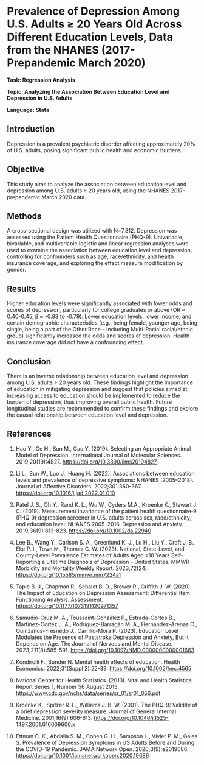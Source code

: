 # Prevalence of Depression Among U.S. Adults ≥ 20 Years Old Across Different Education Levels, Data from the NHANES (2017-Prepandemic March 2020)

**Task: Regression Analysis**

**Topic: Analyzing the Association Between Education Level and Depression in U.S. Adults**

**Language: Stata**

## Introduction

Depression is a prevalent psychiatric disorder affecting approximately 20% of U.S. adults, posing significant public health and economic burdens.

## Objective 

This study aims to analyze the association between education level and depression among U.S. adults ≥ 20 years old, using the NHANES 2017-prepandemic March 2020 data.

## Methods

A cross-sectional design was utilized with N=7,812. Depression was assessed using the Patient Health Questionnaire (PHQ-9). Univariable, bivariable, and multivariable logistic and linear regression analyses were used to examine the association between education level and depression, controlling for confounders such as age, race/ethnicity, and health insurance coverage, and exploring the effect measure modification by gender. 

## Results

Higher education levels were significantly associated with lower odds and scores of depression, particularly for college graduates or above (OR ≈ 0.40-0.45, β ≈ -0.88 to -0.79). Lower education levels, lower income, and certain demographic characteristics (e.g., being female, younger age, being single, being a part of the Other Race – Including Multi-Racial racial/ethnic group) significantly increased the odds and scores of depression. Health insurance coverage did not have a confounding effect. 

## Conclusion

There is an inverse relationship between education level and depression among U.S. adults ≥ 20 years old. These findings highlight the importance of education in mitigating depression and suggest that policies aimed at increasing access to education should be implemented to reduce the burden of depression, thus improving overall public health. Future longitudinal studies are recommended to confirm these findings and explore the causal relationship between education level and depression.

## References

1.	Hao Y., Ge H., Sun M., Gao Y. (2019). Selecting an Appropriate Animal Model of Depression. International Journal of Molecular Sciences. 2019;20(19):4827. https://doi.org/10.3390/ijms20194827

2.	Li L., Sun W., Luo J., Huang H. (2022). Associations between education levels and prevalence of depressive symptoms: NHANES (2005–2018). Journal of Affective Disorders. 2022;301:360-367. https://doi.org/10.1016/j.jad.2022.01.010

3.	Patel J. S., Oh Y., Rand K. L., Wu W., Cyders M.A., Kroenke K., Stewart J. C. (2019). Measurement invariance of the patient health questionnaire‐9 (PHQ‐9) depression screener in U.S. adults across sex, race/ethnicity, and education level: NHANES 2005–2016. Depression and Anxiety. 2019;36(9):813-823. https://doi.org/10.1002/da.22940 

4.	Lee B., Wang Y., Carlson S. A., Greenlund K. J., Lu H., Liu Y., Croft J. B., Eke P. I., Town M., Thomas C. W. (2023). National, State-Level, and County-Level Prevalence Estimates of Adults Aged ≥18 Years Self-Reporting a Lifetime Diagnosis of Depression - United States. MMWR Morbidity and Mortality Weekly Report. 2023;72(24). https://doi.org/10.15585/mmwr.mm7224a1

5.	Taple B. J., Chapman R., Schalet B. D., Brower R., Griffith J. W. (2020). The Impact of Education on Depression Assessment: Differential Item Functioning Analysis. Assessment. https://doi.org/10.1177/1073191120971357

6.	Samudio-Cruz M. A., Toussaint-González P., Estrada-Cortés B., Martínez-Cortéz J. A., Rodríguez-Barragán M. A., Hernández-Arenas C., Quinzaños-Fresnedo J., Carrillo-Mora P. (2023). Education Level Modulates the Presence of Poststroke Depression and Anxiety, But It Depends on Age. The Journal of Nervous and Mental Disease. 2023;211(8):585-591. https://doi.org/10.1097/NMD.0000000000001663 

7.	Kondirolli F., Sunder N. Mental health effects of education. Health Economics. 2022;31(Suppl 2):22-39. https://doi.org/10.1002/hec.4565 

8.	National Center for Health Statistics. (2013). Vital and Health Statistics Report Series 1, Number 56 August 2013. https://www.cdc.gov/nchs/data/series/sr_01/sr01_056.pdf

9.	Kroenke K., Spitzer R. L., Williams J. B. W. (2001). The PHQ-9: Validity of a brief depression severity measure. Journal of General Internal Medicine. 2001;16(9):606-613. https://doi.org/10.1046/j.1525-1497.2001.016009606.x

10.	Ettman C. K., Abdalla S. M., Cohen G. H., Sampson L., Vivier P. M., Galea S. Prevalence of Depression Symptoms in US Adults Before and During the COVID-19 Pandemic. JAMA Network Open. 2020;3(9):e2019686. https://doi.org/10.1001/jamanetworkopen.2020.19686 
